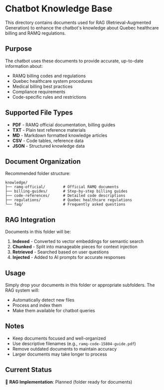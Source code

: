 # Chatbot Knowledge Base

This directory contains documents used for RAG (Retrieval-Augmented Generation) to enhance the chatbot's knowledge about Quebec healthcare billing and RAMQ regulations.

## Purpose

The chatbot uses these documents to provide accurate, up-to-date information about:
- RAMQ billing codes and regulations
- Quebec healthcare system procedures
- Medical billing best practices
- Compliance requirements
- Code-specific rules and restrictions

## Supported File Types

- **PDF** - RAMQ official documentation, billing guides
- **TXT** - Plain text reference materials
- **MD** - Markdown formatted knowledge articles
- **CSV** - Code tables, reference data
- **JSON** - Structured knowledge data

## Document Organization

Recommended folder structure:
```
knowledge/
├── ramq-official/        # Official RAMQ documents
├── billing-guides/       # Step-by-step billing guides
├── code-references/      # Detailed code descriptions
├── regulations/          # Quebec healthcare regulations
└── faq/                  # Frequently asked questions
```

## RAG Integration

Documents in this folder will be:
1. **Indexed** - Converted to vector embeddings for semantic search
2. **Chunked** - Split into manageable pieces for context injection
3. **Retrieved** - Searched based on user questions
4. **Injected** - Added to AI prompts for accurate responses

## Usage

Simply drop your documents in this folder or appropriate subfolders. The RAG system will:
- Automatically detect new files
- Process and index them
- Make them available for chatbot queries

## Notes

- Keep documents focused and well-organized
- Use descriptive filenames (e.g., `ramq-code-15804-guide.pdf`)
- Remove outdated documents to maintain accuracy
- Larger documents may take longer to process

## Current Status

🔄 **RAG Implementation**: Planned (folder ready for documents)
